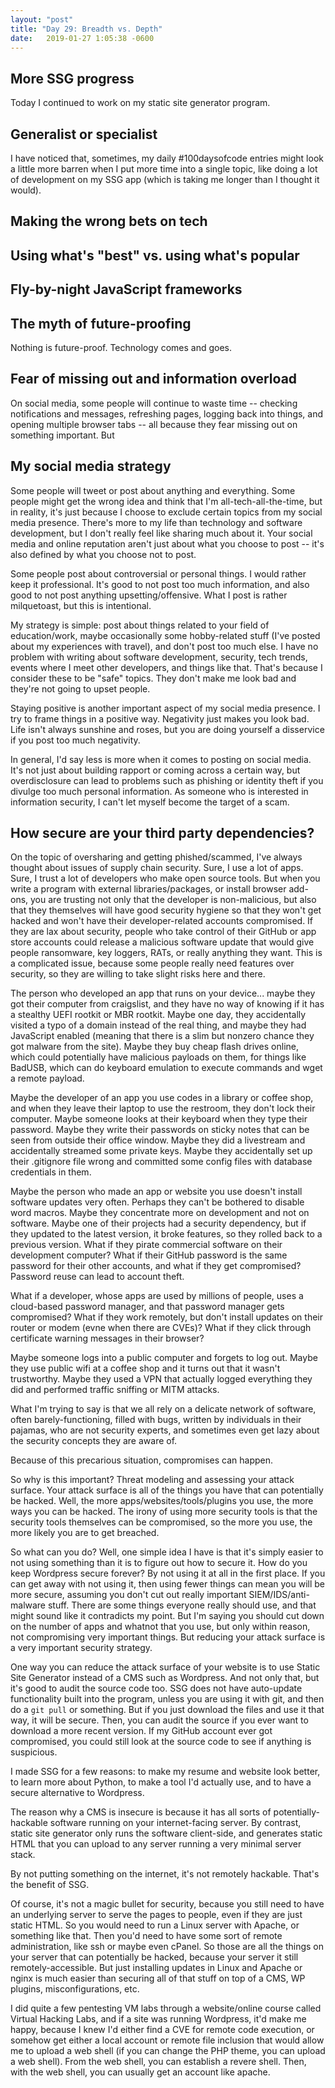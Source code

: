 ```yaml
---
layout: "post"
title: "Day 29: Breadth vs. Depth"
date:   2019-01-27 1:05:38 -0600
---
```


## More SSG progress

Today I continued to work on my static site generator program.

## Generalist or specialist

I have noticed that, sometimes, my daily #100daysofcode entries might look a little more barren when I put more time into a single topic, like doing a lot of development on my SSG app (which is taking me longer than I thought it would).

## Making the wrong bets on tech

## Using what's "best" vs. using what's popular

## Fly-by-night JavaScript frameworks

## The myth of future-proofing

Nothing is future-proof. Technology comes and goes.

## Fear of missing out and information overload

On social media, some people will continue to waste time -- checking notifications and messages, refreshing pages, logging back into things, and opening multiple browser tabs -- all because they fear missing out on something important. But 

## My social media strategy

Some people will tweet or post about anything and everything. Some people might get the wrong idea and think that I'm all-tech-all-the-time, but in reality, it's just because I choose to exclude certain topics from my social media presence. There's more to my life than technology and software development, but I don't really feel like sharing much about it. Your social media and online reputation aren't just about what you choose to post -- it's also defined by what you choose not to post. 

Some people post about controversial or personal things. I would rather keep it professional. It's good to not post too much information, and also good to not post anything upsetting/offensive. What I post is rather milquetoast, but this is intentional.

My strategy is simple: post about things related to your field of education/work, maybe occasionally some hobby-related stuff (I've posted about my experiences with travel), and don't post too much else. I have no problem with writing about software development, security, tech trends, events where I meet other developers, and things like that. That's because I consider these to be "safe" topics. They don't make me look bad and they're not going to upset people. 

Staying positive is another important aspect of my social media presence. I try to frame things in a positive way. Negativity just makes you look bad. Life isn't always sunshine and roses, but you are doing yourself a disservice if you post too much negativity.

In general, I'd say less is more when it comes to posting on social media. It's not just about building rapport or coming across a certain way, but overdisclosure can lead to problems such as phishing or identity theft if you divulge too much personal information. As someone who is interested in information security, I can't let myself become the target of a scam.

## How secure are your third party dependencies?

On the topic of oversharing and getting phished/scammed, I've always thought about issues of supply chain security. Sure, I use a lot of apps. Sure, I trust a lot of developers who make open source tools. But when you write a program with external libraries/packages, or install browser add-ons, you are trusting not only that the developer is non-malicious, but also that they themselves will have good security hygiene so that they won't get hacked and won't have their developer-related accounts compromised. If they are lax about security, people who take control of their GitHub or app store accounts could release a malicious software update that would give people ransomware, key loggers, RATs, or really anything they want. This is a complicated issue, because some people really need features over security, so they are willing to take slight risks here and there.

The person who developed an app that runs on your device... maybe they got their computer from craigslist, and they have no way of knowing if it has a stealthy UEFI rootkit or MBR rootkit. Maybe one day, they accidentally visited a typo of a domain instead of the real thing, and maybe they had JavaScript enabled (meaning that there is a slim but nonzero chance they got malware from the site). Maybe they buy cheap flash drives online, which could potentially have malicious payloads on them, for things like BadUSB, which can do keyboard emulation to execute commands and wget a remote payload. 

Maybe the developer of an app you use codes in a library or coffee shop, and when they leave their laptop to use the restroom, they don't lock their computer. Maybe someone looks at their keyboard when they type their password. Maybe they write their passwords on sticky notes that can be seen from outside their office window. Maybe they did a livestream and accidentally streamed some private keys. Maybe they accidentally set up their .gitignore file wrong and committed some config files with database credentials in them.

Maybe the person who made an app or website you use doesn't install software updates very often. Perhaps they can't be bothered to disable word macros. Maybe they concentrate more on development and not on software. Maybe one of their projects had a security dependency, but if they updated to the latest version, it broke features, so they rolled back to a previous version. What if they pirate commercial software on their development computer? What if their GitHub password is the same password for their other accounts, and what if they get compromised? Password reuse can lead to account theft. 

What if a developer, whose apps are used by millions of people, uses a cloud-based password manager, and that password manager gets compromised? What if they work remotely, but don't install updates on their router or modem (evne when there are CVEs)? What if they click through certificate warning messages in their browser? 

Maybe someone logs into a public computer and forgets to log out. Maybe they use public wifi at a coffee shop and it turns out that it wasn't trustworthy. Maybe they used a VPN that actually logged everything they did and performed traffic sniffing or MITM attacks. 

What I'm trying to say is that we all rely on a delicate network of software, often barely-functioning, filled with bugs, written by individuals in their pajamas, who are not security experts, and sometimes even get lazy about the security concepts they are aware of. 

Because of this precarious situation, compromises can happen.

So why is this important? Threat modeling and assessing your attack surface. Your attack surface is all of the things you have that can potentially be hacked. Well, the more apps/websites/tools/plugins you use, the more ways you can be hacked. The irony of using more security tools is that the security tools themselves can be compromised, so the more you use, the more likely you are to get breached. 

So what can you do? Well, one simple idea I have is that it's simply easier to not using something than it is to figure out how to secure it. How do you keep Wordpress secure forever? By not using it at all in the first place. If you can get away with not using it, then using fewer things can mean you will be more secure, assuming you don't cut out really important SIEM/IDS/anti-malware stuff. There are some things everyone really should use, and that might sound like it contradicts my point. But I'm saying you should cut down on the number of apps and whatnot that you use, but only within reason, not compromising very important things. But reducing your attack surface is a very important security strategy. 

One way you can reduce the attack surface of your website is to use Static Site Generator instead of a CMS such as Wordpress. And not only that, but it's good to audit the source code too. SSG does not have auto-update functionality built into the program, unless you are using it with git, and then do a ```git pull``` or something. But if you just download the files and use it that way, it will be secure. Then, you can audit the source if you ever want to download a more recent version. If my GitHub account ever got compromised, you could still look at the source code to see if anything is suspicious. 

I made SSG for a few reasons: to make my resume and website look better, to learn more about Python, to make a tool I'd actually use, and to have a secure alternative to Wordpress. 

The reason why a CMS is insecure is because it has all sorts of potentially-hackable software running on your internet-facing server. By contrast, static site generator only runs the software client-side, and generates static HTML that you can upload to any server running a very minimal server stack. 

By not putting something on the internet, it's not remotely hackable. That's the benefit of SSG.

Of course, it's not a magic bullet for security, because you still need to have an underlying server to serve the pages to people, even if they are just static HTML. So you would need to run a Linux server with Apache, or something like that. Then you'd need to have some sort of remote administration, like ssh or maybe even cPanel. So those are all the things on your server that can potentially be hacked, because your server it still remotely-accessible. But just installing updates in Linux and Apache or nginx is much easier than securing all of that stuff on top of a CMS, WP plugins, misconfigurations, etc.

I did quite a few pentesting VM labs through a website/online course called Virtual Hacking Labs, and if a site was running Wordpress, it'd make me happy, because I knew I'd either find a CVE for remote code execution, or somehow get either a local account or remote file inclusion that would allow me to upload a web shell (if you can change the PHP theme, you can upload a web shell). From the web shell, you can establish a revere shell. Then, with the web shell, you can usually get an account like apache. 